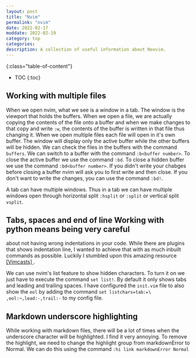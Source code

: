 ```yaml
--- 
layout: post 
title: "Nvim" 
permalink: "nvim"
date: 2022-02-17
moddate: 2022-02-19
category: top
categories: 
description: A collection of useful information about Neovim.
---
```


{:class="table-of-content"}
* TOC 
{:toc}

## Working with multiple files

When we open nvim, what we see is a window in a tab. The window is the viewport
that holds the buffers. When we open a file, we are actually copying the
contents of the file onto a buffer and when we make changes to that copy and
write `:w`, the contents of the buffer is written in that file thus changing it.
When we open multiple files each file will open in it's own buffer. The window
will display only the active buffer while the other buffers will be hidden. We
can check the files in the buffers with the command `buffers`. We can switch to
a buffer with the command `:b<buffer number>`. To close the active buffer we use
the command `:bd`. To close a hidden buffer we use the command `:bd<buffer
number>`. If you didn't write your chabges before closing a buffer nvim will ask
you to first write and then close. If you don't want to write the changes, you
can use the command `:bd!`.

A tab can have multiple windows. Thus in a tab we can have multiple windows open
through horizontal split `:hsplit` or `:split` or vertical split `vsplit`.

## Tabs, spaces and end of line Working with python means being very careful
about not having wrong indentations in your code. While there are plugins that
shows indentation line, I wanted to achieve that with as much inbuilt commands
as possible. Luckily I stumbled upon this amazing resource [ [Vimcasts] ](
http://vimcasts.org/episodes/page/8/ ).

We can use nvim's list feature to show hidden characters. To turn it on we just
have to execute the command `set list!`. By default it only shows tabs and
leading and trailing spaces. I have configured the `init.vim` file to also show
the `eol` by adding the command `set listchars=tab:▸\ ,eol:¬,lead:-,trail:-` to
my config file.

## Markdown underscore highlighting

While working with markdown files, there will be a lot of times when the
underscore character will be highlighted. I find it very annoying. To remove the
highlight, we need to change the highlight group from markdownError to Normal.
We can do this using the command `:hi link markdownError Normal`
